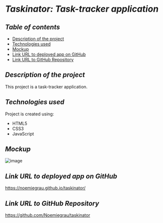 # **_Taskinator: Task-tracker application_**

## **_Table of contents_**
* [Description of the project](#description-of-the-project)
* [Technologies used](#technologies-used)
* [Mockup](#mockup)
* [Link URL to deployed app on GitHub](#link-URL-to-deployed-app-on-GitHub)
* [Link URL to GitHub Repository](#link-URL-to-GitHub-repository)

## **_Description of the project_**
This project is a task-tracker application.

## **_Technologies used_**
Project is created using:
* HTML5
* CSS3
* JavaScript

## **_Mockup_**
![image](https://user-images.githubusercontent.com/78329298/110901056-92000400-82b8-11eb-8405-10036027dc38.png)

## **_Link URL to deployed app on GitHub_**
https://noemiegrau.github.io/taskinator/

## **_Link URL to GitHub Repository_**
https://github.com/Noemiegrau/taskinator
